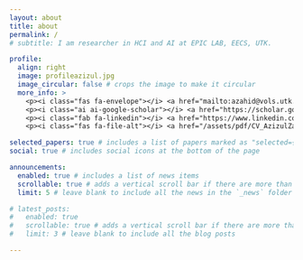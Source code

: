 ```yaml
---
layout: about
title: about
permalink: /
# subtitle: I am researcher in HCI and AI at EPIC LAB, EECS, UTK.

profile:
  align: right
  image: profileazizul.jpg
  image_circular: false # crops the image to make it circular
  more_info: >
    <p><i class="fas fa-envelope"></i> <a href="mailto:azahid@vols.utk.edu">azahid@vols.utk.edu</a></p>
    <p><i class="ai ai-google-scholar"></i> <a href="https://scholar.google.com/citations?user=nTY1Y-AAAAAJ&hl=en">Google Scholar</a></p>
    <p><i class="fab fa-linkedin"></i> <a href="https://www.linkedin.com/in/azizul-zahid-1b980b202">LinkedIn</a></p>
    <p><i class="fas fa-file-alt"></i> <a href="/assets/pdf/CV_AzizulZahid.pdf" target="_blank">Curriculum Vitae</a></p>

selected_papers: true # includes a list of papers marked as "selected={true}"
social: true # includes social icons at the bottom of the page

announcements:
  enabled: true # includes a list of news items
  scrollable: true # adds a vertical scroll bar if there are more than 3 news items
  limit: 5 # leave blank to include all the news in the `_news` folder

# latest_posts:
#   enabled: true
#   scrollable: true # adds a vertical scroll bar if there are more than 3 new posts items
#   limit: 3 # leave blank to include all the blog posts

---
```

<!-- I am a researcher in HCI and AI at EPIC LAB, Electrical Engineering and Computer science (EECS), University of Tennessee Knoxville (UTK). -->

<!-- I am also a 2nd year PhD student in Computer Engineering working with Dr. Sai Swaminathan. -->

<!-- My reserach area lies in Human-AI Interaction, focusing on Intelligent Robot. -->

<!-- I earned my B.Sc. from Bangladesh University of Engineering and Technology (BUET) in Electrical and Electronic Engineering (EEE). -->

<!-- I am actively looking for summer internship opportunites for 2025. If you know any of opportunities, fell free to reach out to me. -->

